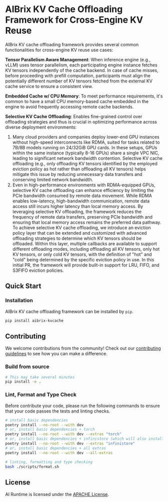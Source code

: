 # AIBrix KV Cache Offloading Framework for Cross-Engine KV Reuse
AIBrix KV cache offloading framework provides several common functionalities for cross-engine KV reuse use cases:

**Tensor Parallelism Aware Management**: When inference engine (e.g., vLLM) uses tensor parallelism, each participating engine instance fetches KV tensors independently of the cache backend. In case of cache misses, before proceeding with prefill computation, participants must align the potentially different number of KV tensors fetched from the external KV cache service to ensure a consistent view.

**Embedded Cache w/ CPU Memory**: To meet performance requirements, it's common to have a small CPU memory-based cache embedded in the engine to avoid frequently accessing remote cache backends.

**Selective KV Cache Offloading**: Enables fine-grained control over offloading strategies and thus is crucial in optimizing performance across diverse deployment environments:
1. Many cloud providers and companies deploy lower-end GPU instances without high-speed interconnects like RDMA, suited for tasks related to 7B/8B models running on 24/32GiB GPU cards. In these setups, GPUs within the same instance (typically 8-16 GPUs) share a single VPC NIC, leading to significant network bandwidth contention. Selective KV cache offloading (e.g., only offloading KV tensors identified by the employed eviction policy as hot rather than offloading all KV tensors) helps mitigate this issue by reducing unnecessary data transfers and conserving limited network bandwidth.
2. Even in high-performance environments with RDMA-equipped GPUs, selective KV cache offloading can enhance efficiency by limiting the PCIe bandwidth consumed by remote data movement. While RDMA enables low-latency, high-bandwidth communication, remote data access still incurs higher latency than local memory access. By leveraging selective KV offloading, the framework reduces the frequency of remote data transfers, preserving PCIe bandwidth and ensuring that local memory access remains the preferred data pathway.
To achieve selective KV cache offloading, we introduce an eviction policy layer that can be extended and customized with advanced offloading strategies to determine which KV tensors should be offloaded. Within this layer, multiple callbacks are available to support different offloading modes, including offloading all KV tensors, only hot KV tensors, or only cold KV tensors, with the definition of "hot" and "cold" being determined by the specific eviction policy in use. In this initial PR, the framework will provide built-in support for LRU, FIFO, and S3FIFO eviction policies.

## Quick Start
### Installation
AIBrix KV cache offloading framework can be installed by `pip`.

```sh
pip install aibrix-kvcache
```

## Contributing
We welcome contributions from the community! Check out our [contributing guidelines](https://github.com/vllm-project/aibrix/blob/main/CONTRIBUTING.md) to see how you can make a difference.

### Build from source

```bash
# This may take several minutes
pip install -e .
```

### Lint, Format and Type Check

Before contribute your code, please run the following commands to ensure that your code passes the tests and linting checks.

```bash
# install basic dependencies
poetry install --no-root --with dev
# or, install basic dependencies + torch
poetry install --no-root --with dev --extras "torch"
# or, install basic dependencies + infinistore (which will also install torch since infinistore depends on torch)
poetry install --no-root --with dev --extras "infinistore"
# or, install basic dependencies + all extras
poetry install --no-root --with dev --all-extras

# linting, formatting and type checking
bash ./scripts/format.sh
```

## License

AI Runtime is licensed under the [APACHE License](https://github.com/vllm-project/aibrix/LICENSE.md).
